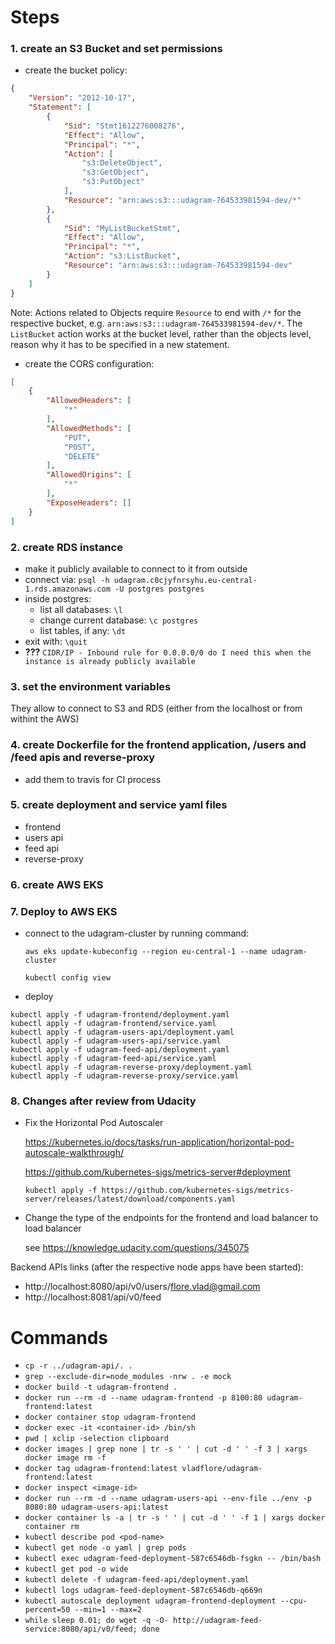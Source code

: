 # Steps
### 1. create an S3 Bucket and set permissions
* create the bucket policy:
```json
{
    "Version": "2012-10-17",
    "Statement": [
        {
            "Sid": "Stmt1612276008276",
            "Effect": "Allow",
            "Principal": "*",
            "Action": [
                "s3:DeleteObject",
                "s3:GetObject",
                "s3:PutObject"
            ],
            "Resource": "arn:aws:s3:::udagram-764533981594-dev/*"
        },
        {
            "Sid": "MyListBucketStmt",
            "Effect": "Allow",
            "Principal": "*",
            "Action": "s3:ListBucket",
            "Resource": "arn:aws:s3:::udagram-764533981594-dev"
        }
    ]
}
```
Note: Actions related to Objects require `Resource` to end with `/*` for the respective bucket, e.g. `arn:aws:s3:::udagram-764533981594-dev/*`. The `ListBucket` action works at the bucket level, rather than the objects level, reason why it has to be specified in a new statement.

* create the CORS configuration:
```json
[
    {
        "AllowedHeaders": [
            "*"
        ],
        "AllowedMethods": [
            "PUT",
            "POST",
            "DELETE"
        ],
        "AllowedOrigins": [
            "*"
        ],
        "ExposeHeaders": []
    }
]
```

### 2. create RDS instance
* make it publicly available to connect to it from outside
* connect via: `psql -h udagram.c0cjyfnrsyhu.eu-central-1.rds.amazonaws.com -U postgres postgres`
* inside postgres:
  * list all databases: `\l`
  * change current database: `\c postgres`
  * list tables, if any: `\dt`
* exit with: `\quit`
* **???** `CIDR/IP - Inbound rule for 0.0.0.0/0 do I need this when the instance is already publicly available`

### 3. set the environment variables
They allow to connect to S3 and RDS (either from the localhost or from withint the AWS)

### 4. create Dockerfile for the frontend application, /users and /feed apis and reverse-proxy
* add them to travis for CI process

### 5. create deployment and service yaml files
* frontend
* users api
* feed api
* reverse-proxy

### 6. create AWS EKS

### 7. Deploy to AWS EKS
* connect to the udagram-cluster by running command:
  
  `aws eks update-kubeconfig --region eu-central-1 --name udagram-cluster`

  `kubectl config view`
* deploy
 ``` 
 kubectl apply -f udagram-frontend/deployment.yaml 
 kubectl apply -f udagram-frontend/service.yaml 
 kubectl apply -f udagram-users-api/deployment.yaml 
 kubectl apply -f udagram-users-api/service.yaml 
 kubectl apply -f udagram-feed-api/deployment.yaml 
 kubectl apply -f udagram-feed-api/service.yaml 
 kubectl apply -f udagram-reverse-proxy/deployment.yaml 
 kubectl apply -f udagram-reverse-proxy/service.yaml 
```

### 8. Changes after review from Udacity
* Fix the Horizontal Pod Autoscaler
  
  https://kubernetes.io/docs/tasks/run-application/horizontal-pod-autoscale-walkthrough/

  https://github.com/kubernetes-sigs/metrics-server#deployment
  
  `kubectl apply -f https://github.com/kubernetes-sigs/metrics-server/releases/latest/download/components.yaml`

* Change the type of the endpoints for the frontend and load balancer to load balancer

    see https://knowledge.udacity.com/questions/345075


Backend APIs links (after the respective node apps have been started):
* http://localhost:8080/api/v0/users/flore.vlad@gmail.com
* http://localhost:8081/api/v0/feed

# Commands
* `cp -r ../udagram-api/. .`
* `grep --exclude-dir=node_modules -nrw . -e mock`
* `docker build -t udagram-frontend .`
* `docker run --rm -d --name udagram-frontend -p 8100:80 udagram-frontend:latest`
* `docker container stop udagram-frontend`
* `docker exec -it <container-id> /bin/sh`
* `pwd | xclip -selection clipboard`
* `docker images | grep none | tr -s ' ' | cut -d ' ' -f 3 | xargs docker image rm -f`
* `docker tag udagram-frontend:latest vladflore/udagram-frontend:latest`
* `docker inspect <image-id>`
* `docker run --rm -d --name udagram-users-api --env-file ../env -p 8080:80 udagram-users-api:latest`
* `docker container ls -a | tr -s ' ' | cut -d ' ' -f 1 | xargs docker container rm`
* `kubectl describe pod <pod-name>`
* `kubectl get node -o yaml | grep pods`
* `kubectl exec udagram-feed-deployment-587c6546db-fsgkn -- /bin/bash`
* `kubectl get pod -o wide`
* `kubectl delete -f udagram-feed-api/deployment.yaml`
* `kubectl logs udagram-feed-deployment-587c6546db-q669n`
* `kubectl autoscale deployment udagram-frontend-deployment --cpu-percent=50 --min=1 --max=2`
* `while sleep 0.01; do wget -q -O- http://udagram-feed-service:8080/api/v0/feed; done`
